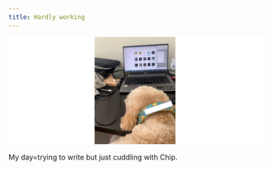 ```yaml
---
title: Hardly working
---
```

![Hardly working](hardly-working.png)

My day=trying to write but just cuddling with Chip. 